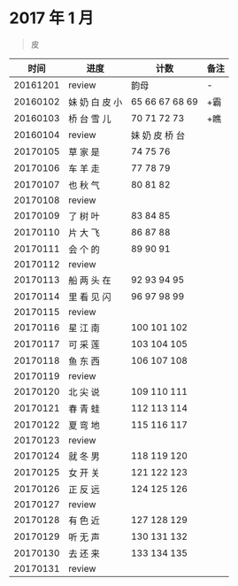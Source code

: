 # 2017 年 1 月

> 皮

|时间|进度|计数|备注|
|---|---|---|---|
|20161201|review|韵母|-|
|20160102|妹 奶 白 皮 小|65 66 67 68 69|+霸|
|20160103|桥 台 雪 儿|70 71 72 73|+瞧|
|20160104|review|妹 奶 皮 桥 台 ||
|20170105|草 家 是|74 75 76||
|20170106|车 羊 走|77 78 79||
|20170107|也 秋 气|80 81 82||
|20170108|review|||
|20170109|了 树 叶|83 84 85||
|20170110|片 大 飞|86 87 88||
|20170111|会 个 的|89 90 91||
|20170112|review|||
|20170113|船 两 头 在|92 93 94 95||
|20170114|里 看 见 闪|96 97 98 99||
|20170115|review|||
|20170116|星 江 南|100 101 102||
|20170117|可 采 莲|103 104 105||
|20170118|鱼 东 西|106 107 108||
|20170119|review|||
|20170120|北 尖 说|109 110 111||
|20170121|春 青 蛙|112 113 114||
|20170122|夏 弯 地|115 116 117||
|20170123|review|||
|20170124|就 冬 男|118 119 120||
|20170125|女 开 关|121 122 123||
|20170126|正 反 远|124 125 126||
|20170127|review|||
|20170128|有 色 近|127 128 129||
|20170129|听 无 声|130 131 132||
|20170130|去 还 来|133 134 135||
|20170131|review|||